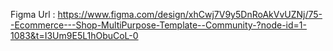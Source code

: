 Figma Url : https://www.figma.com/design/xhCwj7V9y5DnRoAkVvUZNj/75--Ecommerce---Shop-MultiPurpose-Template--Community-?node-id=1-1083&t=I3Um9E5L1hObuCoL-0